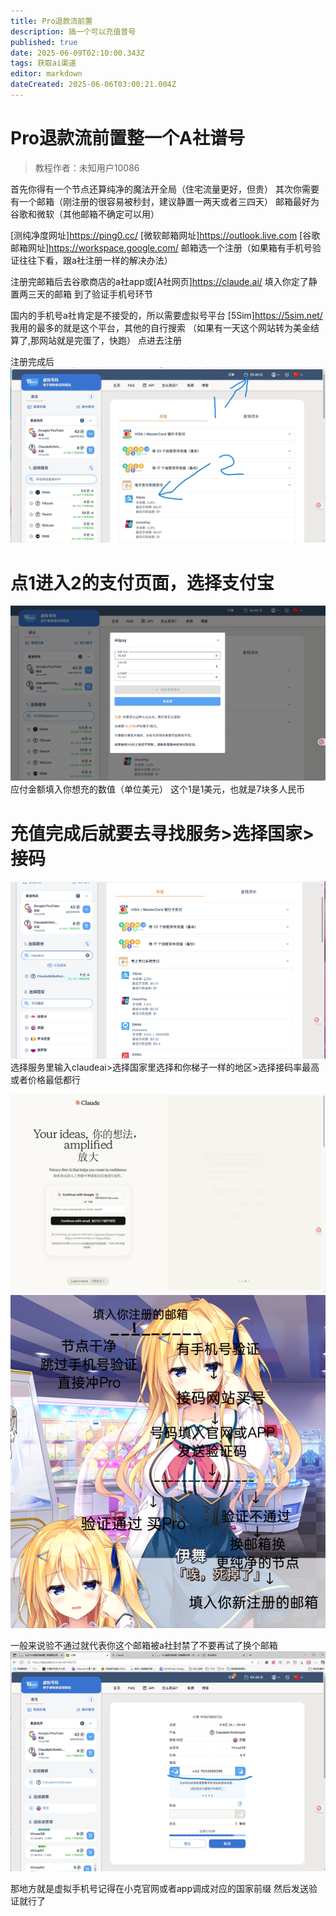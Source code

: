 ```yaml
---
title: Pro退款流前置
description: 搞一个可以充值普号
published: true
date: 2025-06-09T02:10:00.343Z
tags: 获取ai渠道
editor: markdown
dateCreated: 2025-06-06T03:00:21.004Z
---
```


# Pro退款流前置整一个A社谱号
> 教程作者：未知用户10086

首先你得有一个节点还算纯净的魔法开全局（住宅流量更好，但贵）
其次你需要有一个邮箱（刚注册的很容易被秒封，建议静置一两天或者三四天）
邮箱最好为谷歌和微软（其他邮箱不确定可以用）

[测纯净度网址]https://ping0.cc/
[微软邮箱网址]https://outlook.live.com
[谷歌邮箱网址]https://workspace.google.com/
邮箱选一个注册（如果箱有手机号验证往往下看，跟a社注册一样的解决办法）

注册完邮箱后去谷歌商店的a社app或[A社网页]https://claude.ai/
填入你定了静置两三天的邮箱
到了验证手机号环节

国内的手机号a社肯定是不接受的，所以需要虚拟号平台
[5Sim]https://5sim.net/
我用的最多的就是这个平台，其他的自行搜索
（如果有一天这个网站转为美金结算了,那网站就是完蛋了，快跑）
点进去注册

注册完成后
![claudepro2.jpg](/all_upload_files_should_in_here/sandbox_area/claudepro/claudepro2.jpg)
# 点1进入2的支付页面，选择支付宝
![claudepro3.jpg](/all_upload_files_should_in_here/sandbox_area/claudepro/claudepro3.jpg)
应付金额填入你想充的数值（单位美元）
这个1是1美元，也就是7块多人民币


# 充值完成后就要去寻找服务>选择国家>接码
![claudepro4.jpg](/all_upload_files_should_in_here/sandbox_area/claudepro/claudepro4.jpg)
选择服务里输入claudeai>选择国家里选择和你梯子一样的地区>选择接码率最高或者价格最低都行

![claudepro6.jpg](/all_upload_files_should_in_here/sandbox_area/claudepro/claudepro6.jpg)
![claudepro7.png](/all_upload_files_should_in_here/sandbox_area/claudepro/claudepro7.png)

一般来说验不通过就代表你这个邮箱被a社封禁了不要再试了换个邮箱
![claudepro8.jpg](/all_upload_files_should_in_here/sandbox_area/claudepro/claudepro8.jpg)

那地方就是虚拟手机号记得在小克官网或者app调成对应的国家前缀
然后发送验证就行了
